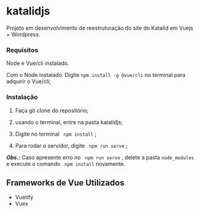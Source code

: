 # katalidjs 

Projeto em desenvolvimento de reestruturação do site do Katalid em Vuejs + Wordpress.

### Requisitos

 Node e Vue/cli instalado.
 
 Com o Node instalado. Digite ``` npm install -g @vue/cli ```  no terminal para adquirir o Vue/cli; 

### Instalação

1. Faça git clone do repositório;

2. usando o terminal, entre na pasta katalidjs;

3. Digite no terminal ``` npm install``` ;

4. Para rodar o servidor, digite ``` npm run serve``` ;


***Obs.:*** Caso apresente erro no ``` npm run serve``` , delete a pasta ```node_modules``` e execute o comando ``` npm install``` novamente.

## Frameworks de Vue Utilizados

- Vuetify
- Vuex
